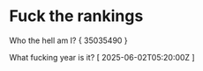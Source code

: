 # Fuck the rankings

Who the hell am I?
{ 35035490 }

What fucking year is it?
[ 2025-06-02T05:20:00Z ]
